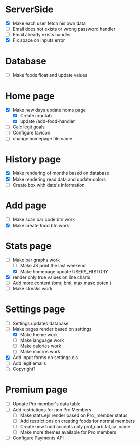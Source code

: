 # ServerSide 
- [X] Make each user fetch his own data
- [ ] Email does not exists or wrong password handler 
- [ ] Email already exists handler
- [X] Fix space on inputs error

# Database
- [ ] Make foods float and update values

# Home page
- [X] Make new days update home page
  - [X] Create crontab
  - [X] update /add-food-handler 
- [ ] Calc legit goals
- [ ] Configure favicon
- [ ] change homepage file name

# History page
- [X] Make rendering of months based on database
- [X] Make rendering read data and update colors
- [ ] Create box with date's information

# Add page
- [ ] Make scan bar code btn work
- [X] Make create food btn work

# Stats page
- [ ] Make bar graphs work
  - [ ] Make JS print the last weekend
  - [X] Make homepage update USERS_HISTORY
- [X] render only true values on line charts
- [ ] Add more content (bmr, bmi, max.masc.poten.)
- [ ] Make streaks work

# Settings page
- [ ] Settings updates database
- [ ] Make pages render based on settings
  - [X] Make theme work
  - [ ] Make language work
  - [ ] Make calories work
  - [ ] Make macros work
- [X] Add input forms on settings.ejs
- [ ] Add legit emails
- [ ] Copyright?

# Premium page 

- [ ] Update Pro member's data table
- [ ] Add restrictions for non Pro Members
    - [ ] Make stats.ejs render based on Pro_member status
    - [ ] Add restrictions on creating foods for normal members
    - [ ] Create new food accepts only prot,carb,fat,cal,name
    - [ ] Make more themes available for Pro members
- [ ] Configure Payments API
